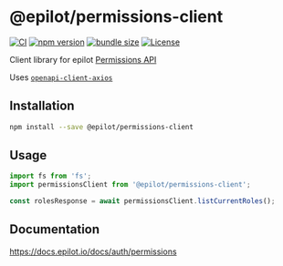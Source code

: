 # @epilot/permissions-client

[![CI](https://github.com/epilot-dev/sdk-js/workflows/CI/badge.svg)](https://github.com/epilot-dev/sdk-js/actions?query=workflow%3ACI)
[![npm version](https://img.shields.io/npm/v/@epilot/permissions-client.svg)](https://www.npmjs.com/package/@epilot/permissions-client)
[![bundle size](https://img.shields.io/bundlephobia/minzip/@epilot/permissions-client?label=gzip%20bundle)](https://bundlephobia.com/package/@epilot/permissions-client)
[![License](http://img.shields.io/:license-mit-blue.svg)](https://github.com/epilot-dev/sdk-js/blob/main/LICENSE)

Client library for epilot [Permissions API](https://docs.epilot.io/api/permissions)

Uses [`openapi-client-axios`](https://github.com/anttiviljami/openapi-client-axios)

## Installation

```bash
npm install --save @epilot/permissions-client
```

## Usage

```typescript
import fs from 'fs';
import permissionsClient from '@epilot/permissions-client';

const rolesResponse = await permissionsClient.listCurrentRoles();
```

## Documentation

https://docs.epilot.io/docs/auth/permissions
